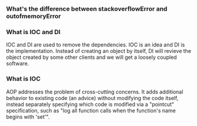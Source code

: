 ### What's the difference between stackoverflowError and outofmemoryError

### What is IOC and DI
IOC and DI are used to remove the dependencies. IOC is an idea and DI is the implementation. Instead of creating an object by itself, DI will revieve the object created by some other clients and we will get a loosely coupled software.

### What is IOC
AOP addresses the problem of cross-cutting concerns. It adds additional behavior to existing code (an advice) without modifying the code itself, instead separately specifying which code is modified via a "pointcut" specification, such as "log all function calls when the function's name begins with 'set'".

